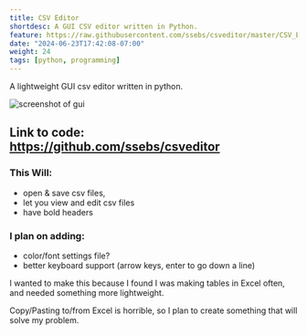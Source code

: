 ```yaml
---
title: CSV Editor
shortdesc: A GUI CSV editor written in Python.
feature: https://raw.githubusercontent.com/ssebs/csveditor/master/CSV_Editor.PNG?raw=true
date: "2024-06-23T17:42:08-07:00"
weight: 24
tags: [python, programming]
---
```


A lightweight GUI csv editor written in python. 

![screenshot of gui](https://raw.githubusercontent.com/ssebs/csveditor/master/CSV_Editor.PNG?raw=true)

## Link to code: https://github.com/ssebs/csveditor

### This Will: 
* open & save csv files, 
* let you view and edit csv files
* have bold headers

### I plan on adding:
* color/font settings file?
* better keyboard support (arrow keys, enter to go down a line)

I wanted to make this because I found I was making tables in Excel often, and needed something more lightweight.

Copy/Pasting to/from Excel is horrible, so I plan to create something that will solve my problem.
